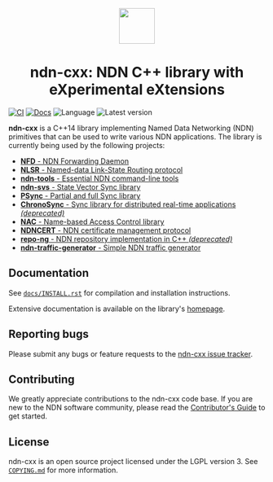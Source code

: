 <div align="center">

[<img alt height="70" src="docs/named_data_theme/static/ndn-logo.svg"/>](https://named-data.net/)

# ndn-cxx: NDN C++ library with eXperimental eXtensions

</div>

[![CI](https://github.com/named-data/ndn-cxx/actions/workflows/ci.yml/badge.svg)](https://github.com/named-data/ndn-cxx/actions/workflows/ci.yml)
[![Docs](https://github.com/named-data/ndn-cxx/actions/workflows/docs.yml/badge.svg)](https://github.com/named-data/ndn-cxx/actions/workflows/docs.yml)
![Language](https://img.shields.io/badge/C%2B%2B-14-blue)
![Latest version](https://img.shields.io/github/v/tag/named-data/ndn-cxx?label=Latest%20version)

**ndn-cxx** is a C++14 library implementing Named Data Networking (NDN) primitives
that can be used to write various NDN applications. The library is currently being
used by the following projects:

* [**NFD** - NDN Forwarding Daemon](https://github.com/named-data/NFD)
* [**NLSR** - Named-data Link-State Routing protocol](https://github.com/named-data/NLSR)
* [**ndn-tools** - Essential NDN command-line tools](https://github.com/named-data/ndn-tools)
* [**ndn-svs** - State Vector Sync library](https://github.com/named-data/ndn-svs)
* [**PSync** - Partial and full Sync library](https://github.com/named-data/PSync)
* [**ChronoSync** - Sync library for distributed real-time applications *(deprecated)*](https://github.com/named-data/ChronoSync)
* [**NAC** - Name-based Access Control library](https://github.com/named-data/name-based-access-control)
* [**NDNCERT** - NDN certificate management protocol](https://github.com/named-data/ndncert)
* [**repo-ng** - NDN repository implementation in C++ *(deprecated)*](https://github.com/named-data/repo-ng)
* [**ndn-traffic-generator** - Simple NDN traffic generator](https://github.com/named-data/ndn-traffic-generator)

## Documentation

See [`docs/INSTALL.rst`](docs/INSTALL.rst) for compilation and installation instructions.

Extensive documentation is available on the library's [homepage](https://named-data.net/doc/ndn-cxx/).

## Reporting bugs

Please submit any bugs or feature requests to the
[ndn-cxx issue tracker](https://redmine.named-data.net/projects/ndn-cxx/issues).

## Contributing

We greatly appreciate contributions to the ndn-cxx code base.
If you are new to the NDN software community, please read the
[Contributor's Guide](https://github.com/named-data/.github/blob/master/CONTRIBUTING.md)
to get started.

## License

ndn-cxx is an open source project licensed under the LGPL version 3.
See [`COPYING.md`](COPYING.md) for more information.

